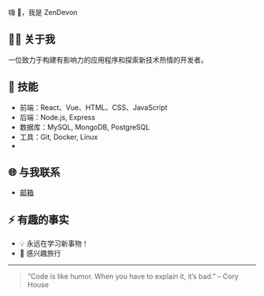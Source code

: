 嗨 👋，我是 ZenDevon

<!-- 个人简介 -->
## 👨‍💻  关于我
一位致力于构建有影响力的应用程序和探索新技术热情的开发者。

<!-- 技能展示 -->
## 🚀 技能
- 前端：React、Vue、HTML、CSS、JavaScript
- 后端：Node.js, Express
- 数据库：MySQL, MongoDB, PostgreSQL
- 工具：Git, Docker, Linux
- 
<!-- 社交链接 -->
## 🌐 与我联系
- [邮箱](mailto:ZenDevon@163.com)
  
<!-- 趣味小节 -->
## ⚡ 有趣的事实
- 💡 永远在学习新事物！
- 🌱 感兴趣旅行

---

> “Code is like humor. When you have to explain it, it’s bad.” – Cory House
